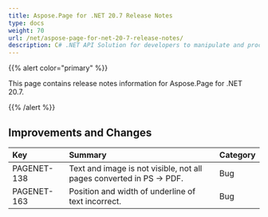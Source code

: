 ```yaml
---
title: Aspose.Page for .NET 20.7 Release Notes
type: docs
weight: 70
url: /net/aspose-page-for-net-20-7-release-notes/
description: C# .NET API Solution for developers to manipulate and process PS, EPS, and XPS files. Release Notes of Aspose.Page API solution for .NET | Release 2020.07
---
```


{{% alert color="primary" %}}

This page contains release notes information for Aspose.Page for .NET 20.7.

{{% /alert %}}
## **Improvements and Changes**

|**Key**|**Summary**|**Category**|
| :- | :- | :- |
|PAGENET-138|Text and image is not visible, not all pages converted in PS -> PDF.|Bug|
|PAGENET-163|Position and width of underline of text incorrect.|Bug|
